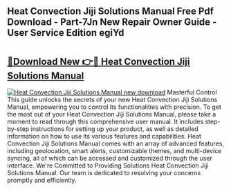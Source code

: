 ## Heat Convection Jiji Solutions Manual Free Pdf Download - Part-7Jn New Repair Owner Guide - User Service Edition egiYd

# <h2><a href="http://bc76964.oget.top/?id=Heat+Convection+Jiji+Solutions+Manual">🔗Download New 👉🔴 Heat Convection Jiji Solutions Manual</a></h2>

[![Heat Convection Jiji Solutions Manual new download](https://i.imgur.com/5g1atiW.png)](http://bc76964.oget.top/?id=Heat+Convection+Jiji+Solutions+Manual)
Masterful Control This guide unlocks the secrets of your new Heat Convection Jiji Solutions Manual, empowering you to control its functionalities with precision. To get the most out of your Heat Convection Jiji Solutions Manual, please take a moment to read through this comprehensive user manual. It includes step-by-step instructions for setting up your product, as well as detailed information on how to use its various features and capabilities. Heat Convection Jiji Solutions Manual comes with an array of advanced features, including geolocation, smart alerts, customizable themes, and multi-device syncing, all of which can be accessed and customized through the user interface. We're Committed to Providing Solutions Heat Convection Jiji Solutions Manual. Our team is dedicated to resolving your concerns promptly and efficiently.
